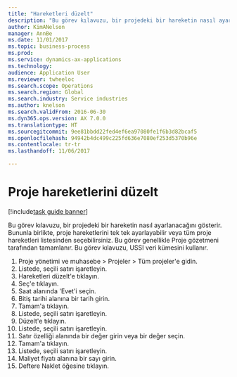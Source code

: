 ```yaml
--- 
title: "Hareketleri düzelt"
description: "Bu görev kılavuzu, bir projedeki bir hareketin nasıl ayarlanacağını gösterir."
author: KimANelson
manager: AnnBe
ms.date: 11/01/2017
ms.topic: business-process
ms.prod: 
ms.service: dynamics-ax-applications
ms.technology: 
audience: Application User
ms.reviewer: twheeloc
ms.search.scope: Operations
ms.search.region: Global
ms.search.industry: Service industries
ms.author: knelson
ms.search.validFrom: 2016-06-30
ms.dyn365.ops.version: AX 7.0.0
ms.translationtype: HT
ms.sourcegitcommit: 9ee81bbdd22fed4ef6ea97080fe1f6b3d82bcaf5
ms.openlocfilehash: 94942b4dc499c225fd636e7080ef253d5370b96e
ms.contentlocale: tr-tr
ms.lasthandoff: 11/06/2017

---
```

# <a name="adjust-project-transactions"></a>Proje hareketlerini düzelt

[!include[task guide banner](../../includes/task-guide-banner.md)]

Bu görev kılavuzu, bir projedeki bir hareketin nasıl ayarlanacağını gösterir. Bununla birlikte, proje hareketlerini tek tek ayarlayabilir veya tüm proje hareketleri listesinden seçebilirsiniz. Bu görev genellikle Proje gözetmeni tarafından tamamlanır. Bu görev kılavuzu, USSI veri kümesini kullanır.

1. Proje yönetimi ve muhasebe > Projeler > Tüm projeler'e gidin. 
2. Listede, seçili satırı işaretleyin. 
3. Hareketleri düzelt'e tıklayın. 
4. Seç'e tıklayın. 
5. Saat alanında 'Evet'i seçin. 
6. Bitiş tarihi alanına bir tarih girin. 
7. Tamam'a tıklayın. 
8. Listede, seçili satırı işaretleyin. 
9. Düzelt'e tıklayın. 
10. Listede, seçili satırı işaretleyin. 
11. Satır özelliği alanında bir değer girin veya bir değer seçin. 
12. Tamam'a tıklayın. 
13. Listede, seçili satırı işaretleyin. 
14. Maliyet fiyatı alanına bir sayı girin. 
15. Deftere Naklet öğesine tıklayın. 

